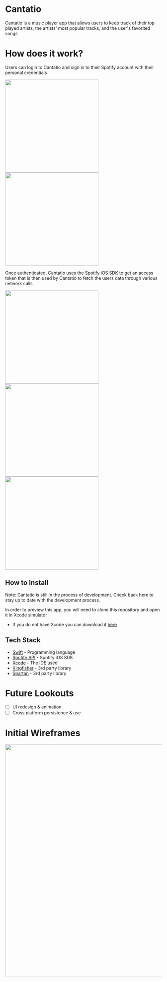 # Cantatio
Cantatio is a music player app that allows users to keep track of their top played artists, the artists' most popular tracks, and the user's favorited songs

# How does it work?

Users can login to Cantatio and sign in to their Spotify account with their personal credentials 

<img src="preview-images/login.png" width="300" />  <img src="preview-images/authorizing.png" width="300" />

Once authenticated, Cantatio uses the [Spotify iOS SDK](https://developer.spotify.com/documentation/ios/) to get an access token that is then used by Cantatio to fetch the users data through various network calls  

<img src="preview-images/top-artists.png" width="300" /> <img src="preview-images/top-tracks.png" width="300" /> <img src="preview-images/favorites.png" width="300" />

## How to Install 
Note: Cantatio is still in the process of development. Check back here to stay up to date with the development process. 

In order to preview this app, you will need to clone this repository and open it in Xcode simulator 
 - If you do not have Xcode you can download it [here](https://developer.apple.com/xcode/)

## Tech Stack
* [Swift](https://developer.apple.com/swift/) - Programming language
* [Spotify API](https://developer.spotify.com/documentation/ios/) - Spotify iOS SDK
* [Xcode](https://developer.apple.com/xcode/) - The IDE used
* [Kingfisher](https://github.com/onevcat/Kingfisher) - 3rd party library
* [Spartan](https://github.com/Daltron/Spartan) - 3rd party library

# Future Lookouts 
- [ ] UI redesign & animation 
- [ ] Cross platform persistence & use 

# Initial Wireframes 

<img src="https://files.slack.com/files-pri/T1D4KRBR8-F01A6P1H2KG/image.png?pub_secret=0c7b0ee38d" width="750" />
